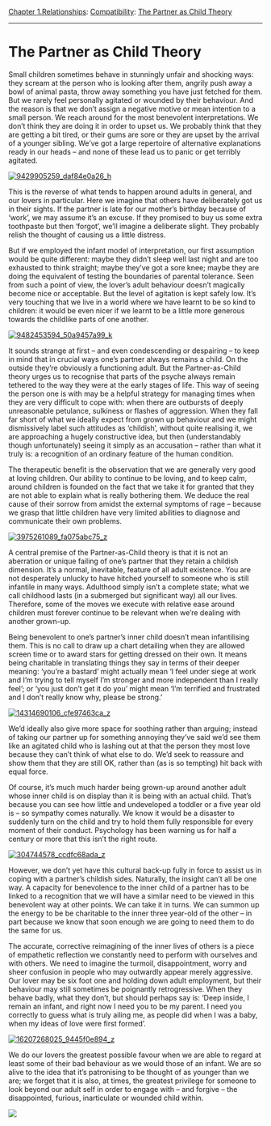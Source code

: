 [Chapter 1.Relationships](https://www.theschooloflife.com/thebookoflife/category/relationships/): [Compatibility](https://www.theschooloflife.com/thebookoflife/category/relationships/compatibility/): [The Partner as Child Theory](https://www.theschooloflife.com/thebookoflife/the-partner-as-child-theory/)

* * *

# The Partner as Child Theory

Small children sometimes behave in stunningly unfair and shocking ways: they scream at the person who is looking after them, angrily push away a bowl of animal pasta, throw away something you have just fetched for them. But we rarely feel personally agitated or wounded by their behaviour. And the reason is that we don’t assign a negative motive or mean intention to a small person. We reach around for the most benevolent interpretations. We don’t think they are doing it in order to upset us. We probably think that they are getting a bit tired, or their gums are sore or they are upset by the arrival of a younger sibling. We’ve got a large repertoire of alternative explanations ready in our heads – and none of these lead us to panic or get terribly agitated.

[![9429905259_daf84e0a26_h](https://www.theschooloflife.com/thebookoflife/wp-content/uploads/2016/04/9429905259_daf84e0a26_h.jpg)](http://www.thebookoflife.org/wp-content/uploads/2016/04/9429905259_daf84e0a26_h.jpg)

This is the reverse of what tends to happen around adults in general, and our lovers in particular. Here we imagine that others have deliberately got us in their sights. If the partner is late for our mother’s birthday because of ‘work’, we may assume it’s an excuse. If they promised to buy us some extra toothpaste but then ‘forgot’, we’ll imagine a deliberate slight. They probably relish the thought of causing us a little distress.

But if we employed the infant model of interpretation, our first assumption would be quite different: maybe they didn’t sleep well last night and are too exhausted to think straight; maybe they’ve got a sore knee; maybe they are doing the equivalent of testing the boundaries of parental tolerance. Seen from such a point of view, the lover’s adult behaviour doesn’t magically become nice or acceptable. But the level of agitation is kept safely low. It’s very touching that we live in a world where we have learnt to be so kind to children: it would be even nicer if we learnt to be a little more generous towards the childlike parts of one another.

[![9482453594_50a9457a99_k](https://www.theschooloflife.com/thebookoflife/wp-content/uploads/2016/04/9482453594_50a9457a99_k.jpg)](http://www.thebookoflife.org/wp-content/uploads/2016/04/9482453594_50a9457a99_k.jpg)

It sounds strange at first – and even condescending or despairing – to keep in mind that in crucial ways one’s partner always remains a child. On the outside they’re obviously a functioning adult. But the Partner-as-Child theory urges us to recognise that parts of the psyche always remain tethered to the way they were at the early stages of life. This way of seeing the person one is with may be a helpful strategy for managing times when they are very difficult to cope with: when there are outbursts of deeply unreasonable petulance, sulkiness or flashes of aggression. When they fall far short of what we ideally expect from grown up behaviour and we might dismissively label such attitudes as ‘childish’, without quite realising it, we are approaching a hugely constructive idea, but then (understandably though unfortunately) seeing it simply as an accusation – rather than what it truly is: a recognition of an ordinary feature of the human condition. &nbsp;&nbsp;

The therapeutic benefit is the observation that we are generally very good at loving children. Our ability to continue to be loving, and to keep calm, around children is founded on the fact that we take it for granted that they are not able to explain what is really bothering them. We deduce the real cause of their sorrow from amidst the external symptoms of rage – because we grasp that little children have very limited abilities to diagnose and communicate their own problems.

[![3975261089_fa075abc75_z](https://www.theschooloflife.com/thebookoflife/wp-content/uploads/2016/04/3975261089_fa075abc75_z.jpg)](http://www.thebookoflife.org/wp-content/uploads/2016/04/3975261089_fa075abc75_z.jpg)

A central premise of the Partner-as-Child theory is that it is not an aberration or unique failing of one’s partner that they retain a childish dimension. It’s a normal, inevitable, feature of all adult existence. You are not desperately unlucky to have hitched yourself to someone who is still infantile in many ways. Adulthood simply isn’t a complete state; what we call childhood lasts (in a submerged but significant way) all our lives. Therefore, some of the moves we execute with relative ease around children must forever continue to be relevant when we’re dealing with another grown-up.

Being benevolent to one’s partner’s inner child doesn’t mean infantilising them. This is no call to draw up a chart detailing when they are allowed screen time or to award stars for getting dressed on their own. It means being charitable in translating things they say in terms of their deeper meaning: ‘you’re a bastard’ might actually mean ‘I feel under siege at work and I’m trying to tell myself I’m stronger and more independent than I really feel’; or ‘you just don’t get it do you’ might mean ‘I’m terrified and frustrated and I don’t really know why, please be strong.’

[![14314690106_cfe97463ca_z](https://www.theschooloflife.com/thebookoflife/wp-content/uploads/2016/04/14314690106_cfe97463ca_z.jpg)](http://www.thebookoflife.org/wp-content/uploads/2016/04/14314690106_cfe97463ca_z.jpg)

We’d ideally also give more space for soothing rather than arguing; instead of taking our partner up for something annoying they’ve said we’d see them like an agitated child who is lashing out at that the person they most love because they can’t think of what else to do. We’d seek to reassure and show them that they are still OK, rather than (as is so tempting) hit back with equal force.

Of course, it’s much much harder being grown-up around another adult whose inner child is on display than it is being with an actual child. That’s because you can see how little and undeveloped a toddler or a five year old is – so sympathy comes naturally. We know it would be a disaster to suddenly turn on the child and try to hold them fully responsible for every moment of their conduct. Psychology has been warning us for half a century or more that this isn’t the right route.

[![304744578_ccdfc68ada_z](https://www.theschooloflife.com/thebookoflife/wp-content/uploads/2016/04/304744578_ccdfc68ada_z.jpg)](http://www.thebookoflife.org/wp-content/uploads/2016/04/304744578_ccdfc68ada_z.jpg)

However, we don’t yet have this cultural back-up fully in force to assist us in coping with a partner’s childish sides. Naturally, the insight can’t all be one way. A capacity for benevolence to the inner child of a partner has to be linked to a recognition that we will have a similar need to be viewed in this benevolent way at other points. We can take it in turns. We can summon up the energy to be be charitable to the inner three year-old of the other – in part because we know that soon enough we are going to need them to do the same for us.

The accurate, corrective reimagining of the inner lives of others is a piece of empathetic reflection we constantly need to perform with ourselves and with others. We need to imagine the turmoil, disappointment, worry and sheer confusion in people who may outwardly appear merely aggressive. Our lover may be six foot one and holding down adult employment, but their behaviour may still sometimes be poignantly retrogressive. When they behave badly, what they don’t, but should perhaps say is: ‘Deep inside, I remain an infant, and right now I need you to be my parent. I need you correctly to guess what is truly ailing me, as people did when I was a baby, when my ideas of love were first formed’.

[![16207268025_9445f0e894_z](https://www.theschooloflife.com/thebookoflife/wp-content/uploads/2016/04/16207268025_9445f0e894_z.jpg)](http://www.thebookoflife.org/wp-content/uploads/2016/04/16207268025_9445f0e894_z.jpg)

We do our lovers the greatest possible favour when we are able to regard at least some of their bad behaviour as we would those of an infant. We are so alive to the idea that it’s patronising to be thought of as younger than we are; we forget that it is also, at times, the greatest privilege for someone to look beyond our adult self in order to engage with – and forgive – the disappointed, furious, inarticulate or wounded child within.

[![](https://img.youtube.com/vi/ZpdaKbtGyMk/0.jpg)](https://www.youtube.com/embed/ZpdaKbtGyMk '')
